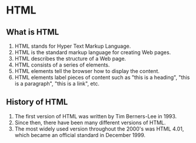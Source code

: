 # HTML
## What is HTML
1. HTML stands for Hyper Text Markup Language.<br>
2. HTML is the standard markup language for creating Web pages.<br>
3. HTML describes the structure of a Web page.<br>
4. HTML consists of a series of elements.<br>
5. HTML elements tell the browser how to display the content.<br>
6. HTML elements label pieces of content such as "this is a heading", "this is a paragraph", "this is a link", etc. 

## History of HTML
1. The first version of HTML was written by Tim Berners-Lee in 1993.<br>
2. Since then, there have been many different versions of HTML.<br> 
3. The most widely used version throughout the 2000's was HTML 4.01, which became an official standard in December 1999.
